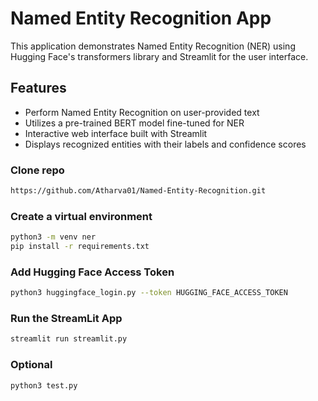 # Named Entity Recognition App

This application demonstrates Named Entity Recognition (NER) using Hugging Face's transformers library and Streamlit for the user interface.

## Features

- Perform Named Entity Recognition on user-provided text
- Utilizes a pre-trained BERT model fine-tuned for NER
- Interactive web interface built with Streamlit
- Displays recognized entities with their labels and confidence scores


### Clone repo
```bash
https://github.com/Atharva01/Named-Entity-Recognition.git
```
### Create a virtual environment

```bash
python3 -m venv ner
pip install -r requirements.txt
```
### Add Hugging Face Access Token

```bash
python3 huggingface_login.py --token HUGGING_FACE_ACCESS_TOKEN
```

### Run the StreamLit App 

```bash
streamlit run streamlit.py
```

### Optional

```bash
python3 test.py
